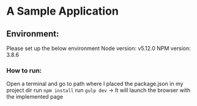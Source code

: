 # A Sample Application

## Environment:
Please set up the below environment
Node version: v5.12.0
NPM version: 3.8.6

### How to run:
Open a terminal and go to path where I placed the package.json in my project dir
run `npm install`
run `gulp dev` -> It will launch the browser with the implemented page